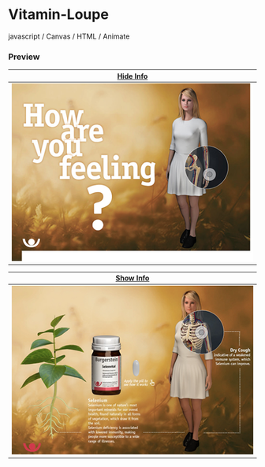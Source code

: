 # Vitamin-Loupe
javascript / Canvas / HTML / Animate

### Preview

| [Hide Info](https://github.com/LeQuangKG/Vitamin-Loupe) |
|:---:|
| <a href=""><img width=512 src="layout/layout1.png" alt="layout"></a> |

| [Show Info](https://github.com/LeQuangKG/Parallax-Cover/) |
|:---:|
| <a href=""><img width=512 src="layout/layout2.png" alt="layout"></a> |
